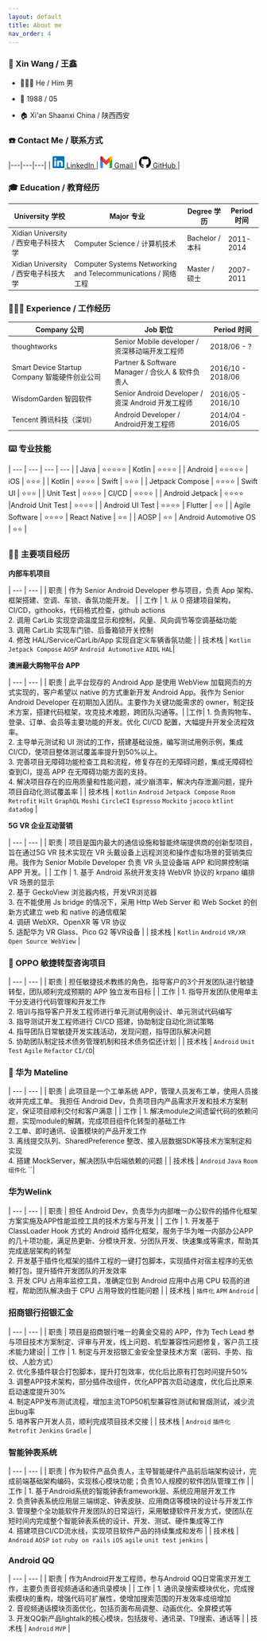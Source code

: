 ```yaml
---
layout: default
title: About me
nav_order: 4
---
```



### 👤 Xin Wang / 王鑫

- 🙋🏻‍♂️ He / Him 男
 
- 🎂 1988 / 05

- 🏠 Xi'an Shaanxi China / 陕西西安

### ☎️ Contact Me / 联系方式

|---|---|---|
| <a href="https://www.linkedin.com/in/xin-wang-47155775/"><img src="./assets/linkedin_logo.png" alt="linkedin" style="width:24px;height:24px;" /> LinkedIn </a> | <a href="mailto: xinyer0510@gmal.com"><img src="./assets/gmail_icon.webp" alt="gmail" style="width:24px;height:24px;" /> Gmail </a> | <a href="https://github.com/xinyer"><img src="./assets/github_logo.png" alt="github" style="width:24px;height:24px;" /> GitHub </a>|


### 🎓 Education / 教育经历

| University 学校 | Major 专业 | Degree 学历 | Period 时间 |
| --- | --- | --- | --- |
| Xidian University / 西安电子科技大学 | Computer Science / 计算机技术 | Bachelor / 本科 | 2011-2014 |
| Xidian University / 西安电子科技大学 | Computer Systems Networking and Telecommunications / 网络工程 | Master / 硕士 | 2007-2011 |

### 👨🏻‍💻 Experience / 工作经历

| Company 公司 | Job 职位 | Period 时间 |
| --- | --- | --- |
| thoughtworks | Senior Mobile developer / 资深移动端开发工程师 | 2018/06 - ? |
| Smart Device Startup Company 智能硬件创业公司  | Partner & Software Manager / 合伙人 & 软件负责人 | 2016/10 - 2018/06 |
| WisdomGarden 智园软件 | Senior Android Developer / 资深 Android 开发工程师 | 2016/05 - 2016/10 |
| Tencent 腾讯科技（深圳）| Android Developer / Android开发工程师 | 2014/04 - 2016/05 |

### ⌨️ 专业技能

| --- | --- | --- | --- |
| Java | ⭐️⭐️⭐️⭐️⭐️ | Kotlin | ⭐️⭐️⭐️⭐️ |
| Android | ⭐️⭐️⭐️⭐️⭐️ | iOS | ⭐️⭐️⭐️ |
| Kotlin | ⭐️⭐️⭐️⭐️ | Swift | ⭐️⭐️⭐️ |
| Jetpack Compose | ⭐️⭐️⭐️⭐️ | Swift UI | ⭐️⭐️⭐️ |
| Unit Test | ⭐️⭐️⭐️⭐️ | CI/CD | ⭐️⭐️⭐️⭐️ |
| Android Jetpack | ⭐️⭐️⭐️⭐️ |Android Unit Test | ⭐️⭐️⭐️⭐️ |
| Android UI Test | ⭐️⭐️⭐️⭐️ | Flutter | ⭐️⭐️ |
| Agile Software | ⭐️⭐️⭐️⭐️ | React Native | ⭐️⭐️ |
| AOSP | ⭐️⭐️ | Android Automotive OS | ⭐️⭐️ |

### 🏃🏻 主要项目经历

**内部车机项目**

| --- | --- |
| 职责 | 作为 Senior Android Developer 参与项目，负责 App 架构、框架搭建、空调、车锁、香氛功能开发。 |
| 工作 | 1. 从 0 搭建项目架构，CI/CD，githooks，代码格式检查，github actions <br/> 2. 调用 CarLib 实现空调温度显示和控制，风量、风向调节等空调基础功能 <br/> 3. 调用 CarLib 实现车门锁、后备箱锁开关控制 <br/> 4. 修改 HAL/Service/CarLib/App 实现自定义车辆香氛功能 |
| 技术栈 | `Kotlin` `Jetpack Compose` `AOSP` `Android Automotive` `AIDL` `HAL`|

**澳洲最大购物平台 APP**

| --- | --- |
| 职责 | 此平台现存的 Android App 是使用 WebView 加载网页的方式实现的，客户希望以 native 的方式重新开发 Android App。我作为 Senior Android Developer 在初期加入团队。主要作为关键功能需求的 owner，制定技术方案，搭建代码框架，攻克技术难题，跨团队沟通等。|
|工作| 1. 负责购物车、登录、订单、会员等主要功能的开发。优化 CI/CD 配置，大幅提升开发全流程效率。<br/>2. 主导单元测试和 UI 测试的工作，搭建基础设施，编写测试用例示例，集成 CI/CD，使项目整体测试覆盖率提升到50%以上。<br/> 3. 完善项目无障碍功能检查工具和流程，修复存在的无障碍问题，集成无障碍检查到CI，提高 APP 在无障碍功能方面的支持。<br/>4. 解决项目存在的应用质量和性能问题，减少崩溃率，解决内存泄漏问题，提升项目自动化测试覆盖率 |
| 技术栈 | `Kotlin` `Android` `Jetpack Compose` `Room` `Retrofit` `Hilt` `GraphQL` `Moshi` `CircleCI` `Espresso` `Mockito` `jacoco` `ktlint` `datadog` |

**5G VR 企业互动营销**

| --- | --- |
| 职责 | 项目是国内最大的通信设施和智能终端提供商的创新型项目，旨在通过5G VR 技术实现在 VR 头戴设备上远程浏览和操作虚拟场景的营销类应用。我作为 Senior Mobile Developer 负责 VR 头显设备端 APP 和同屏控制端 APP 开发。|
| 工作 | 1. 基于 Android 系统开发支持 WebVR 协议的 krpano 编排 VR 场景的显示<br/> 2. 基于 GeckoView 浏览器内核，开发VR浏览器<br/> 3. 在不能使用 Js bridge 的情况下，采用 Http Web Server 和 Web Socket 的创新方式建立 web 和 native 的通信框架<br/> 4. 调研 WebXR、OpenXR 等 VR 协议<br/> 5. 适配华为 VR Glass、Pico G2 等VR设备 |
| 技术栈 | `Kotlin` `Android` `VR/XR` `Open Source WebView` |

### 🌟 OPPO 敏捷转型咨询项目

| --- | --- |
| 职责 | 担任敏捷技术教练的角色，指导客户的3个开发团队进行敏捷转型，团队顺利完成预期的 APP 独立发布目标 |
| 工作 | 1. 指导开发团队使用单主干分支进行代码管理和开发工作<br/> 2. 培训与指导客户开发工程师进行单元测试用例设计、单元测试代码编写<br/> 3. 指导测试开发工程师进行 CI/CD 搭建，协助制定自动化测试策略<br/> 4. 指导团队日常敏捷开发实践活动，发现问题，指导团队解决问题<br/> 5. 协助团队制定技术债务管理机制和技术债务偿还计划 |
| 技术栈 | `Android` `Unit Test` `Agile` `Refactor` `CI/CD`|


### 🌛 华为 Mateline

| --- | --- |
| 职责 | 此项目是一个工单系统 APP，管理人员发布工单，使用人员接收并完成工单。 我担任 Android Dev，负责项目内产品需求开发和技术方案制定，保证项目顺利交付和客户满意 |
| 工作 | 1. 解决module之间遗留代码的依赖问题，实现module的解耦，完成项目组件化转型的基础工作<br/> 2.工单、即时通讯、设置模块的产品开发工作<br/> 3. 离线提交队列、SharedPreference 整改、接入层数据SDK等技术方案制定和实现<br/> 4. 搭建 MockServer，解决团队中后端依赖的问题 |
| 技术栈 | `Android` `Java` `Room` `组件化` ``|


### 华为Welink

| --- | --- |
| 职责 | 担任 Android Dev，负责华为内部唯一办公软件的插件化框架方案实施及APP性能监控工具的技术方案与开发 |
| 工作 | 1. 开发基于 ClassLoader Hook 方式的 Android 插件化框架，服务于华为唯一内部办公APP的几十项功能，满足热更新、分模块开发、分团队开发、快速集成等需求，帮助其完成底层架构的转型<br/>2. 开发基于插件化框架的插件工程的一键打包脚本，实现插件对宿主程序的无依赖打包，提升插件开发团队的开发效率<br/>3. 开发 CPU 占用率监控工具，准确定位到 Android 应用中占用 CPU 较高的进程，帮助团队解决由于 CPU 占用导致的性能问题 |
| 技术栈 | `插件化` `APM` `Android` |


### 招商银行招银汇金

| --- | --- |
| 职责 | 项目是招商银行唯一的黄金交易的 APP，作为 Tech Lead 参与项目技术方案制定、评审与开发，线上问题、机型兼容性问题修复，客户员工技术能力建设|
| 工作 | 1. 制定与开发招银汇金安全登录技术方案（密码、手势、指纹、人脸方式）<br/>2. 优化多插件联合打包脚本，提升打包效率，优化后比原有打包时间提升50%<br/>3. 调整APP技术架构，部分插件改组件，优化APP首次启动速度，优化后比原来启动速度提升30%<br/>4. 制定APP发布测试流程，增加主流TOP50机型兼容性测试和冒烟测试，减少流出bug率<br/>5. 培养客户开发人员，顺利完成项目技术交接 |
| 技术栈 | `Android` `插件化` `Retrofit` `Jenkins` `Gradle` |


### 智能钟表系统

| --- | --- |
| 职责 | 作为软件产品负责人，主导智能硬件产品前后端架构设计，完成前端基础架构编码，实现核心模块功能；负责10人规模的软件团队管理工作 |
| 工作 | 1. 基于Android系统的智能钟表framework层、系统应用层开发工作<br/>2. 负责钟表系统应用层三端绑定、钟表皮肤、应用商店等模块的设计与开发工作<br/>3. 管理整个全功能软件开发团队的日常运行，采用敏捷软件开发方式，使团队在短时间内完成整个智能钟表系统的设计、开发、测试、硬件集成等工作<br/>4. 搭建项目CI/CD流水线，实现项目软件产品的持续集成和发布 |
| 技术栈 | `Android` `AOSP` `iot` `ruby on rails` `iOS` `agile` `unit test` `jenkins` |


### Android QQ

| --- | --- |
| 职责 | 作为Android开发工程师，参与Android QQ日常需求开发工作，主要负责音视频通话和通讯录模块 |
| 工作 | 1. 通讯录搜索模块优化，完成搜索模块的重构，增强代码可扩展性，使增加搜索范围的开发效率成倍增加<br/>2. 音视频通话模块页面优化，包括页面布局调整、动画优化、全屏模式等<br/>3. 开发QQ新产品lightalk的核心模块，包括拨号、通讯录、T9搜索、通话等 |
| 技术栈 | `Android` `MVP` |

